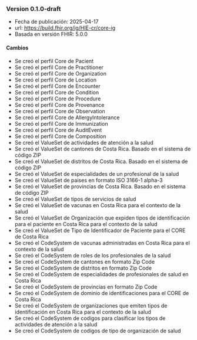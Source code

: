 ### Version 0.1.0-draft 
- Fecha de publicación: 2025-04-17
- url: <https://build.fhir.org/ig/HIE-cr/core-ig>
- Basada en versión FHIR: 5.0.0

#### Cambios
- Se creó el perfil Core de Pacient
- Se creó el perfil Core de Practitioner
- Se creó el perfil Core de Organization
- Se creó el perfil Core de Location
- Se creó el perfil Core de Encounter
- Se creó el perfil Core de Condition
- Se creó el perfil Core de Procedure
- Se creó el perfil Core de Provenance
- Se creó el perfil Core de Observation
- Se creó el perfil Core de AllergyIntolerance
- Se creó el perfil Core de Immunization
- Se creó el perfil Core de AuditEvent
- Se creó el perfil Core de Composition
- Se creó el ValueSet de actividades de atención a la salud
- Se creó el ValueSet de cantones de Costa Rica. Basado en el sistema de código ZIP
- Se creó el ValueSet de distritos de Costa Rica. Basado en el sistema de código ZIP
- Se creó el ValueSet de especialidades de un profesional de la salud
- Se creó el ValueSet de paises en formato ISO 3166-1 alpha-3
- Se creó el ValueSet de provincias de Costa Rica. Basado en el sistema de código ZIP
- Se creó el ValueSet de tipos de servicios de salud
- Se creó el ValueSet de vacunas en Costa Rica para el contexto de la salud
- Se creó el ValueSet de Organización que expiden tipos de identificación para el paciente en Costa Rica para el contexto de la salud
- Se creó el ValueSet de Tipo de Identificador de Paciente para el CORE de Costa Rica
- Se creó el CodeSystem de vacunas administradas en Costa Rica para el contexto de la salud
- Se creó el CodeSystem de roles de los profesionales de la salud
- Se creó el CodeSystem de cantones en formato Zip Code
- Se creó el CodeSystem de distritos en formato Zip Code
- Se creó el CodeSystem de especialidades de profesionales de salud en Costa Rica
- Se creó el CodeSystem de provincias en formato Zip Code
- Se creó el CodeSystem de dominio de identificaciones para el CORE de Costa Rica
- Se creó el CodeSystem de organizaciones que emiten tipos de identificación en Costa Rica para el contexto de la salud
- Se creó el CodeSystem de codigos para clasificar los tipos de actividades de atención a la salud
- Se creó el CodeSystem de codigos de tipo de organización de salud
